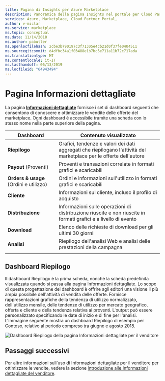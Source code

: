 ```yaml
---
title: Pagina di Insights per Azure Marketplace
description: Panoramica della pagina Insights nel portale per Cloud Partner per Azure Marketplace.
services: Azure, Marketplace, Cloud Partner Portal,
author: v-miclar
ms.service: marketplace
ms.topic: conceptual
ms.date: 11/14/2018
ms.author: pabutler
ms.openlocfilehash: 2cbe3b790197c3f71305e4cb21d0f37fe0404511
ms.sourcegitcommit: d4dfbc34a1f03488e1b7bc5e711a11b72c717ada
ms.translationtype: MT
ms.contentlocale: it-IT
ms.lasthandoff: 06/13/2019
ms.locfileid: "64943494"
---
```

# <a name="insights-page"></a>Pagina Informazioni dettagliate

La pagina [**Informazioni dettagliate**](https://cloudpartner.azure.com/#insights) fornisce i set di dashboard seguenti che consentono di conoscere e ottimizzare le vendite delle offerte del marketplace.  Ogni dashboard è accessibile tramite una scheda con lo stesso nome nella parte superiore della pagina.


|  **Dashboard**    |  **Contenuto visualizzato**               |
|  -------------    |  ---------------------               |
| **Riepilogo**       | Grafici, tendenze e valori dei dati aggregati che riepilogano l'attività del marketplace per le offerte dell'autore |
| **Payout** (Proventi)        | Proventi e transazioni correlate in formati grafici e scaricabili |
| **Orders & usage** (Ordini e utilizzo) | Ordini e informazioni sull'utilizzo in formati grafici e scaricabili |
| **Cliente**      | Informazioni sul cliente, incluso il profilo di acquisto |
| **Distribuzione**    | Informazioni sulle operazioni di distribuzione riuscite e non riuscite in formati grafici e a livello di evento |
| **Download**     | Elenco delle richieste di download per gli ultimi 30 giorni |
| **Analisi**     | Riepilogo dell'analisi Web e analisi delle prestazioni della campagna |
|  |  |


## <a name="summary-dashboard"></a>Dashboard Riepilogo
Il dashboard Riepilogo è la prima scheda, nonché la scheda predefinita visualizzata quando si passa alla pagina Informazioni dettagliate.  Lo scopo di questa progettazione del dashboard è offrire agli editori una visione il più ampia possibile dell'attività di vendita delle offerte.  Fornisce rappresentazioni grafiche della tendenza di utilizzo normalizzato, dell'utilizzo mensile, delle tendenze di utilizzo per mercato geografico, offerta e cliente e della tendenza relativa ai proventi.  L'output può essere personalizzato specificando le date di inizio e di fine per l'analisi.  L'immagine seguente mostra un dashboard Riepilogo di esempio per Contoso, relativo al periodo compreso tra giugno e agosto 2018.

![Dashboard Riepilogo della pagina Informazioni dettagliate per il venditore](./media/insights-page1.png)


## <a name="next-steps"></a>Passaggi successivi

Per altre informazioni sull'uso di Informazioni dettagliate per il venditore per ottimizzare le vendite, vedere la sezione [Introduzione alle Informazioni dettagliate del venditore](./../../cloud-partner-portal-orig/si-getting-started.md).

